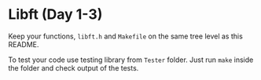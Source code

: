 # Libft (Day 1-3)

Keep your functions, `libft.h` and `Makefile` on the same tree level as this README.

To test your code use testing library from `Tester` folder. Just run `make` inside the folder and check output of the tests.

